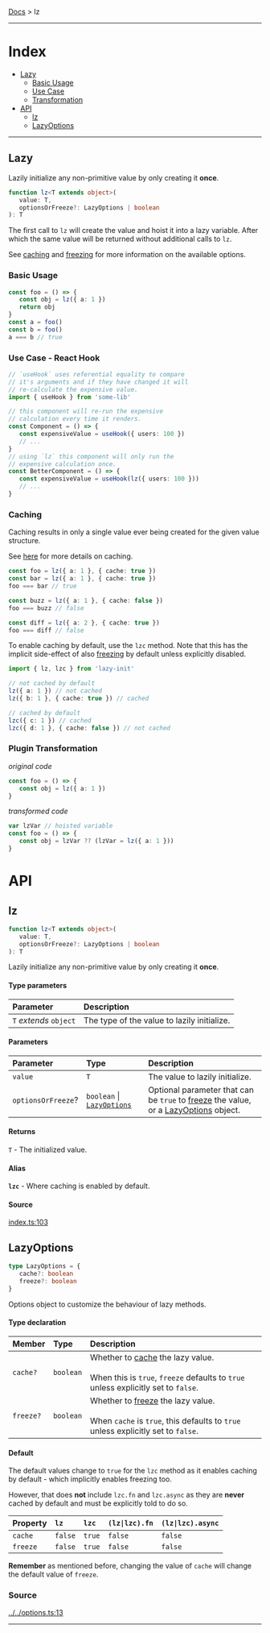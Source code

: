 [Docs](/README.md#methods) > lz

---

# Index

- [Lazy](#lazy)
  - [Basic Usage](#basic-usage)
  - [Use Case](#use-case---react-hook)
  - [Transformation](#plugin-transformation)
- [API](#api)
  - [lz](#lz)
  - [LazyOptions](#lazyasyncoptions)

---

## Lazy

Lazily initialize any non-primitive value by only creating it **once**.

```ts
function lz<T extends object>(
   value: T,
   optionsOrFreeze?: LazyOptions | boolean
): T
```

The first call to `lz` will create the value and hoist it into a lazy
variable. After which the same value will be returned without additional
calls to `lz`.

See [caching](/README.md#caching) and [freezing](/README.md#freezing) for
more information on the available options.

### Basic Usage

```ts
const foo = () => {
   const obj = lz({ a: 1 })
   return obj
}
const a = foo()
const b = foo()
a === b // true
```

### Use Case - React Hook

```ts
// `useHook` uses referential equality to compare
// it's arguments and if they have changed it will
// re-calculate the expensive value.
import { useHook } from 'some-lib'

// this component will re-run the expensive
// calculation every time it renders.
const Component = () => {
   const expensiveValue = useHook({ users: 100 })
   // ...
}
// using `lz` this component will only run the
// expensive calculation once.
const BetterComponent = () => {
   const expensiveValue = useHook(lz({ users: 100 }))
   // ...
}
```

### Caching

Caching results in only a single value ever being created for the given
value structure.

See [here](/README.md#caching) for more details on caching.

```ts
const foo = lz({ a: 1 }, { cache: true })
const bar = lz({ a: 1 }, { cache: true })
foo === bar // true

const buzz = lz({ a: 1 }, { cache: false })
foo === buzz // false

const diff = lz({ a: 2 }, { cache: true })
foo === diff // false
```

To enable caching by default, use the `lzc` method. Note that this has the
implicit side-effect of also [freezing](/README.md#freezing) by default unless
explicitly disabled.

```ts
import { lz, lzc } from 'lazy-init'

// not cached by default
lz({ a: 1 }) // not cached
lz({ b: 1 }, { cache: true }) // cached

// cached by default
lzc({ c: 1 }) // cached
lzc({ d: 1 }, { cache: false }) // not cached
```

### Plugin Transformation

_original code_

```ts
const foo = () => {
   const obj = lz({ a: 1 })
}
```

_transformed code_

```ts
var lzVar // hoisted variable
const foo = () => {
   const obj = lzVar ?? (lzVar = lz({ a: 1 }))
}
```

# API

## lz

```ts
function lz<T extends object>(
   value: T,
   optionsOrFreeze?: LazyOptions | boolean
): T
```

Lazily initialize any non-primitive value by only creating it **once**.

#### Type parameters

| Parameter              | Description                                 |
| :--------------------- | :------------------------------------------ |
| `T` _extends_ `object` | The type of the value to lazily initialize. |

#### Parameters

| Parameter          | Type                                       | Description                                                                                                                |
| :----------------- | :----------------------------------------- | :------------------------------------------------------------------------------------------------------------------------- |
| `value`            | `T`                                        | The value to lazily initialize.                                                                                            |
| `optionsOrFreeze`? | `boolean` \| [`LazyOptions`](#lazyoptions) | Optional parameter that can be `true` to [freeze](/README.md#freezing) the value, or a [LazyOptions](#lazyoptions) object. |

#### Returns

`T` - The initialized value.

#### Alias

**`lzc`** - Where caching is enabled by default.

#### Source

[index.ts:103](./index.ts#L103)

## LazyOptions

```ts
type LazyOptions = {
   cache?: boolean
   freeze?: boolean
}
```

Options object to customize the behaviour of lazy methods.

#### Type declaration

| Member    | Type      | Description                                                                                                                                       |
| :-------- | :-------- | :------------------------------------------------------------------------------------------------------------------------------------------------ |
| `cache?`  | `boolean` | Whether to [cache](/README.md#caching) the lazy value.<br><br>When this is `true`, `freeze` defaults to `true` unless explicitly set to `false`.  |
| `freeze?` | `boolean` | Whether to [freeze](/README.md#freezing) the lazy value.<br><br>When `cache` is `true`, this defaults to `true` unless explicitly set to `false`. |

#### Default

The default values change to `true` for the `lzc` method as it enables
caching by default - which implicitly enables freezing too.

However, that does **not** include `lzc.fn` and `lzc.async` as they are **never**
cached by default and must be explicitly told to do so.

| Property | `lz`    | `lzc`  | `(lz\|lzc).fn` | `(lz\|lzc).async` |
| :------- | :------ | :----- | :------------- | :---------------- |
| `cache`  | `false` | `true` | `false`        | `false`           |
| `freeze` | `false` | `true` | `false`        | `false`           |

**Remember** as mentioned before, changing the value of `cache` will change the
default value of `freeze`.

### Source

[../../options.ts:13](../../options.ts#L13)

---
